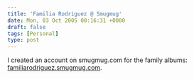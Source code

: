 ```yaml
---
title: 'Familia Rodriguez @ Smugmug'
date: Mon, 03 Oct 2005 00:16:31 +0000
draft: false
tags: [Personal]
type: post
---
```


I created an account on smugmug.com for the family albums: [familiarodriguez.smugmug.com](http://familiarodriguez.smugmug.com).